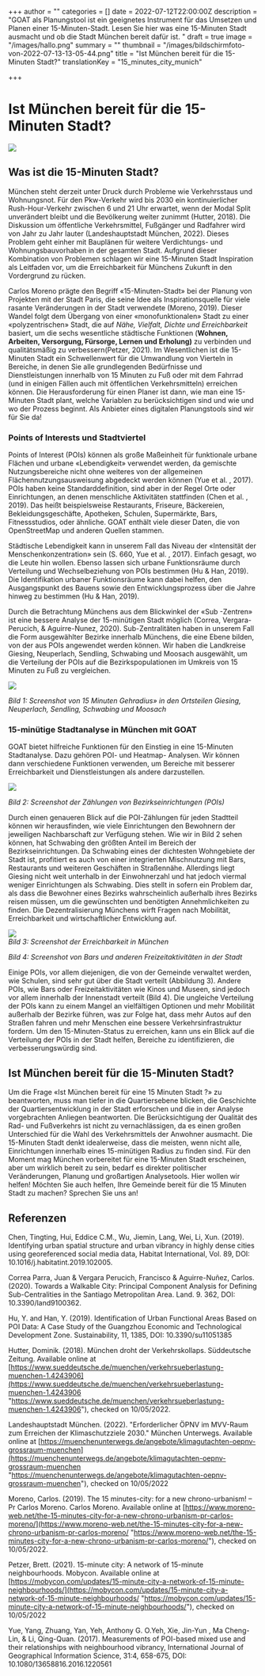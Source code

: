 +++
author = ""
categories = []
date = 2022-07-12T22:00:00Z
description = "GOAT als Planungstool ist ein geeignetes Instrument für das Umsetzen und Planen einer 15-Minuten-Stadt. Lesen Sie hier was eine 15-Minuten Stadt ausmacht und ob die Stadt München bereit dafür ist. "
draft = true
image = "/images/hallo.png"
summary = ""
thumbnail = "/images/bildschirmfoto-von-2022-07-13-13-05-44.png"
title = "Ist München bereit für die 15-Minuten Stadt?"
translationKey = "15_minutes_city_munich"

+++
# **Ist München bereit für die 15-Minuten Stadt?**

![](/images/bildschirmfoto-von-2022-07-13-11-37-39.png)

## **Was ist die 15-Minuten Stadt?**

München steht derzeit unter Druck durch Probleme wie Verkehrsstaus und Wohnungsnot. Für den Pkw-Verkehr wird bis 2030 ein kontinuierlicher Rush-Hour-Verkehr zwischen 6 und 21 Uhr erwartet, wenn der Modal Split unverändert bleibt und die Bevölkerung weiter zunimmt (Hutter, 2018). Die Diskussion um öffentliche Verkehrsmittel, Fußgänger und Radfahrer wird von Jahr zu Jahr lauter (Landeshauptstadt München, 2022). Dieses Problem geht einher mit Bauplänen für weitere Verdichtungs- und Wohnungsbauvorhaben in der gesamten Stadt. Aufgrund dieser Kombination von Problemen schlagen wir eine 15-Minuten Stadt Inspiration als Leitfaden vor, um die Erreichbarkeit für Münchens Zukunft in den Vordergrund zu rücken.

Carlos Moreno prägte den Begriff «15-Minuten-Stadt» bei der Planung von Projekten mit der Stadt Paris, die seine Idee als Inspirationsquelle für viele rasante Veränderungen in der Stadt verwendete (Moreno, 2019). Dieser Wandel folgt dem Übergang von einer «monofunktionalen» Stadt zu einer «polyzentrischen» Stadt, die auf _Nähe, Vielfalt, Dichte und Erreichbarkeit_ basiert, um die sechs wesentliche städtische Funktionen (**Wohnen, Arbeiten, Versorgung, Fürsorge, Lernen und Erholung)** zu verbinden und qualitätsmäßig zu verbessern(Petzer, 2021). Im Wesentlichen ist die 15-Minuten Stadt ein Schwellenwert für die Umwandlung von Vierteln in Bereiche, in denen Sie alle grundlegenden Bedürfnisse und Dienstleistungen innerhalb von 15 Minuten zu Fuß oder mit dem Fahrrad (und in einigen Fällen auch mit öffentlichen Verkehrsmitteln) erreichen können. Die Herausforderung für einen Planer ist dann, wie man eine 15-Minuten Stadt plant, welche Variablen zu berücksichtigen sind und wie und wo der Prozess beginnt. Als Anbieter eines digitalen Planungstools sind wir für Sie da!

### **Points of Interests und Stadtviertel**

Points of Interest (POIs) können als große Maßeinheit für funktionale urbane Flächen und urbane «Lebendigkeit» verwendet werden, da gemischte Nutzungsbereiche nicht ohne weiteres von der allgemeinen Flächennutzungsausweisung abgedeckt werden können (Yue et al. , 2017). POIs haben keine Standarddefinition, sind aber in der Regel Orte oder Einrichtungen, an denen menschliche Aktivitäten stattfinden (Chen et al. , 2019). Das heißt beispielsweise Restaurants, Friseure, Bäckereien, Bekleidungsgeschäfte, Apotheken, Schulen, Supermärkte, Bars, Fitnessstudios, oder ähnliche. GOAT enthält viele dieser Daten, die von OpenStreetMap und anderen Quellen stammen.

Städtische Lebendigkeit kann in unserem Fall das Niveau der «Intensität der Menschenkonzentration» sein (S. 660, Yue et al. , 2017). Einfach gesagt, wo die Leute hin wollen. Ebenso lassen sich urbane Funktionsräume durch Verteilung und Wechselbeziehung von POIs bestimmen (Hu & Han, 2019). Die Identifikation urbaner Funktionsräume kann dabei helfen, den Ausgangspunkt des Bauens sowie den Entwicklungsprozess über die Jahre hinweg zu bestimmen (Hu & Han, 2019).

Durch die Betrachtung Münchens aus dem Blickwinkel der «Sub -Zentren» ist eine bessere Analyse der 15-minütigen Stadt möglich (Correa, Vergara-Perucich, & Aguirre-Nunez, 2020). Sub-Zentralitäten haben in unserem Fall die Form ausgewählter Bezirke innerhalb Münchens, die eine Ebene bilden, von der aus POIs angewendet werden können. Wir haben die Landkreise Giesing, Neuperlach, Sendling, Schwabing und Moosach ausgewählt, um die Verteilung der POIs auf die Bezirkspopulationen im Umkreis von 15 Minuten zu Fuß zu vergleichen.

![](/images/bildschirmfoto-von-2022-07-13-11-37-52.png)

_Bild 1: Screenshot von 15 Minuten Gehradius» in den Ortsteilen Giesing, Neuperlach, Sendling, Schwabing und Moosach_

### 15-minütige Stadtanalyse in München mit GOAT

GOAT bietet hilfreiche Funktionen für den Einstieg in eine 15-Minuten Stadtanalyse. Dazu gehören POI- und Heatmap- Analysen. Wir können dann verschiedene Funktionen verwenden, um Bereiche mit besserer Erreichbarkeit und Dienstleistungen als andere darzustellen.

![](/images/bildschirmfoto-von-2022-07-13-11-38-13.png)

_Bild 2: Screenshot der Zählungen von Bezirkseinrichtungen (POIs)_

Durch einen genaueren Blick auf die POI-Zählungen für jeden Stadtteil können wir herausfinden, wie viele Einrichtungen den Bewohnern der jeweiligen Nachbarschaft zur Verfügung stehen. Wie wir in Bild 2 sehen können, hat Schwabing den größten Anteil im Bereich der Bezirkseinrichtungen. Da Schwabing eines der dichtesten Wohngebiete der Stadt ist, profitiert es auch von einer integrierten Mischnutzung mit Bars, Restaurants und weiteren Geschäften in Straßennähe. Allerdings liegt Giesing nicht weit unterhalb in der Einwohnerzahl und hat jedoch viermal weniger Einrichtungen als Schwabing. Dies stellt in sofern ein Problem dar, als dass die Bewohner eines Bezirks wahrscheinlich außerhalb ihres Bezirks reisen müssen, um die gewünschten und benötigten Annehmlichkeiten zu finden. Die Dezentralisierung Münchens wirft Fragen nach Mobilität, Erreichbarkeit und wirtschaftlicher Entwicklung auf.

![](/images/bildschirmfoto-von-2022-07-13-11-38-33.png)  
_Bild 3: Screenshot der Erreichbarkeit in München_

_Bild 4: Screenshot von Bars und anderen Freizeitaktivitäten in der Stadt_

Einige POIs, vor allem diejenigen, die von der Gemeinde verwaltet werden, wie Schulen, sind sehr gut über die Stadt verteilt (Abbildung 3). Andere POIs, wie Bars oder Freizeitaktivitäten wie Kinos und Museen, sind jedoch vor allem innerhalb der Innenstadt verteilt (Bild 4). Die ungleiche Verteilung der POIs kann zu einem Mangel an vielfältigen Optionen und mehr Mobilität außerhalb der Bezirke führen, was zur Folge hat, dass mehr Autos auf den Straßen fahren und mehr Menschen eine bessere Verkehrsinfrastruktur fordern. Um den 15-Minuten-Status zu erreichen, kann uns ein Blick auf die Verteilung der POIs in der Stadt helfen, Bereiche zu identifizieren, die verbesserungswürdig sind.

## Ist München bereit für die 15-Minuten Stadt?

Um die Frage «Ist München bereit für eine 15 Minuten Stadt ?» zu beantworten, muss man tiefer in die Quartiersebene blicken, die Geschichte der Quartiersentwicklung in der Stadt erforschen und die in der Analyse vorgebrachten Anliegen beantworten. Die Berücksichtigung der Qualität des Rad- und Fußverkehrs ist nicht zu vernachlässigen, da es einen großen Unterschied für die Wahl des Verkehrsmittels der Anwohner ausmacht. Die 15-Minuten Stadt denkt idealerweise, dass die meisten, wenn nicht alle, Einrichtungen innerhalb eines 15-minütigen Radius zu finden sind. Für den Moment mag München vorbereitet für eine 15-Minuten Stadt erscheinen, aber um wirklich bereit zu sein, bedarf es direkter politischer Veränderungen, Planung und großartigen Analysetools. Hier wollen wir helfen! Möchten Sie auch helfen, Ihre Gemeinde bereit für die 15 Minuten Stadt zu machen? Sprechen Sie uns an!

## **Referenzen**

Chen, Tingting, Hui, Eddice C.M., Wu, Jiemin, Lang, Wei, Li, Xun. (2019). Identifying urban spatial structure and urban vibrancy in highly dense cities using georeferenced social media data, Habitat International, Vol. 89, DOI: 10.1016/j.habitatint.2019.102005.

Correa Parra, Juan & Vergara Perucich, Francisco & Aguirre-Nuñez, Carlos. (2020). Towards a Walkable City: Principal Component Analysis for Defining Sub-Centralities in the Santiago Metropolitan Area. Land. 9. 362, DOI: 10.3390/land9100362.

Hu, Y. and Han, Y. (2019). Identification of Urban Functional Areas Based on POI Data: A Case Study of the Guangzhou Economic and Technological Development Zone. Sustainability, 11, 1385, DOI: 10.3390/su11051385

Hutter, Dominik. (2018). München droht der Verkehrskollaps. Süddeutsche Zeitung. Available online at [https://www.sueddeutsche.de/muenchen/verkehrsueberlastung-muenchen-1.4243906](https://www.sueddeutsche.de/muenchen/verkehrsueberlastung-muenchen-1.4243906 "https://www.sueddeutsche.de/muenchen/verkehrsueberlastung-muenchen-1.4243906"), checked on 10/05/2022.

Landeshauptstadt München. (2022). "Erforderlicher ÖPNV im MVV-Raum zum Erreichen der Klimaschutzziele 2030." München Unterwegs. Available online at [https://muenchenunterwegs.de/angebote/klimagutachten-oepnv-grossraum-muenchen](https://muenchenunterwegs.de/angebote/klimagutachten-oepnv-grossraum-muenchen "https://muenchenunterwegs.de/angebote/klimagutachten-oepnv-grossraum-muenchen"), checked on 10/05/2022

Moreno, Carlos. (2019). The 15 minutes-city: for a new chrono-urbanism! – Pr Carlos Moreno. Carlos Moreno. Available online at [https://www.moreno-web.net/the-15-minutes-city-for-a-new-chrono-urbanism-pr-carlos-moreno/](https://www.moreno-web.net/the-15-minutes-city-for-a-new-chrono-urbanism-pr-carlos-moreno/ "https://www.moreno-web.net/the-15-minutes-city-for-a-new-chrono-urbanism-pr-carlos-moreno/"), checked on 10/05/2022.

Petzer, Brett. (2021). 15-minute city: A network of 15-minute neighbourhoods. Mobycon. Available online at [https://mobycon.com/updates/15-minute-city-a-network-of-15-minute-neighbourhoods/](https://mobycon.com/updates/15-minute-city-a-network-of-15-minute-neighbourhoods/ "https://mobycon.com/updates/15-minute-city-a-network-of-15-minute-neighbourhoods/"), checked on 10/05/2022

Yue, Yang, Zhuang, Yan, Yeh, Anthony G. O.Yeh, Xie, Jin-Yun , Ma Cheng-Lin, & Li, Qing-Quan. (2017). Measurements of POI-based mixed use and their relationships with neighbourhood vibrancy, International Journal of Geographical Information Science, 31:4, 658-675, DOI: 10.1080/13658816.2016.1220561